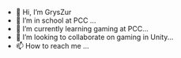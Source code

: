 - 👋 Hi, I’m GrysZur
- 👀 I’m in school at PCC ...
- 🌱 I’m currently learning gaming at PCC...
- 💞️ I’m looking to collaborate on gaming in Unity...
- 📫 How to reach me ...

<!---
Gryszur/Gryszur is a ✨ special ✨ repository because its `README.md` (this file) appears on your GitHub profile.
You can click the Preview link to take a look at your changes.
--->
